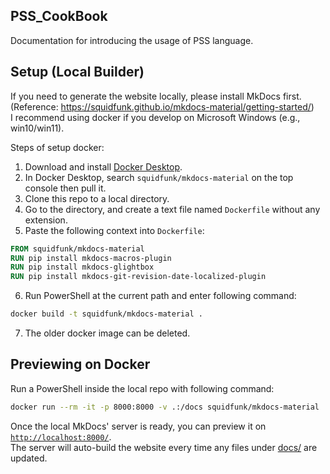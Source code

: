 ## PSS_CookBook
Documentation for introducing the usage of PSS language.

## Setup (Local Builder)
If you need to generate the website locally, please install MkDocs first. (Reference: https://squidfunk.github.io/mkdocs-material/getting-started/)<br>
I recommend using docker if you develop on Microsoft Windows (e.g., win10/win11).

Steps of setup docker:
1. Download and install [Docker Desktop](https://www.docker.com/).
2. In Docker Desktop, search `squidfunk/mkdocs-material` on the top console then pull it.
3. Clone this repo to a local directory.
4. Go to the directory, and create a text file named `Dockerfile` without any extension.
5. Paste the following context into `Dockerfile`:
```Dockerfile
FROM squidfunk/mkdocs-material
RUN pip install mkdocs-macros-plugin
RUN pip install mkdocs-glightbox
RUN pip install mkdocs-git-revision-date-localized-plugin
```
6. Run PowerShell at the current path and enter following command:
```bash
docker build -t squidfunk/mkdocs-material .
```
7. The older docker image can be deleted.

## Previewing on Docker
Run a PowerShell inside the local repo with following command:
```bash
docker run --rm -it -p 8000:8000 -v .:/docs squidfunk/mkdocs-material
```
Once the local MkDocs' server is ready, you can preview it on [```http://localhost:8000/```](http://localhost:8000/).<br>
The server will auto-build the website every time any files under [docs/](docs) are updated.
